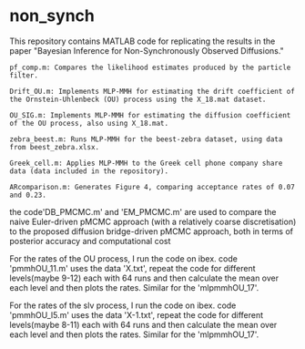 # non_synch

This repository contains MATLAB code for replicating the results in the paper "Bayesian Inference for Non-Synchronously Observed Diffusions."

    pf_comp.m: Compares the likelihood estimates produced by the particle filter.
    
    Drift_OU.m: Implements MLP-MMH for estimating the drift coefficient of the Ornstein-Uhlenbeck (OU) process using the X_18.mat dataset.
    
    OU_SIG.m: Implements MLP-MMH for estimating the diffusion coefficient of the OU process, also using X_18.mat.
    
    zebra_beest.m: Runs MLP-MMH for the beest-zebra dataset, using data from beest_zebra.xlsx.
    
    Greek_cell.m: Applies MLP-MMH to the Greek cell phone company share data (data included in the repository).
    
    ARcomparison.m: Generates Figure 4, comparing acceptance rates of 0.07 and 0.23.


the code'DB_PMCMC.m' and 'EM_PMCMC.m' are used to compare the naive Euler-driven pMCMC approach (with a relatively coarse discretisation) to the proposed diffusion bridge-driven pMCMC approach, both in terms of posterior accuracy and computational cost

For the rates of the OU process, I run the code on ibex. code 'pmmhOU_11.m' uses the data 'X.txt', repeat the code for different levels(maybe 9-12) each with 64 runs and then calculate the mean over each level and then plots the rates. Similar for the 'mlpmmhOU_17'.

For the rates of the slv process, I run the code on ibex. code 'pmmhOU_l5.m' uses the data 'X-1.txt', repeat the code for different levels(maybe 8-11) each with 64 runs and then calculate the mean over each level and then plots the rates. Similar for the 'mlpmmhOU_17'.
